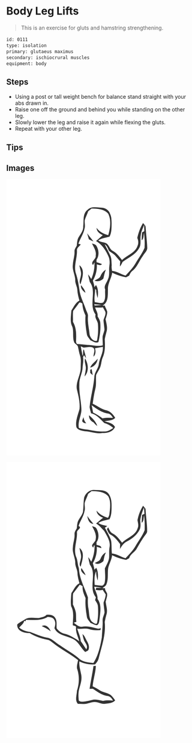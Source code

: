 # Body Leg Lifts
> This is an exercise for gluts and hamstring strengthening.

``` 
id: 0111 
type: isolation 
primary: glutaeus maximus 
secondary: ischiocrural muscles 
equipment: body 
``` 

## Steps

 - Using a post or tall weight bench for balance stand straight with your abs drawn in.
 - Raise one off the ground and behind you while standing on the other leg.
 - Slowly lower the leg and raise it again while flexing the gluts.
 - Repeat with your other leg.

## Tips


## Images

![](./../svg/0111-relaxation.svg)

![](./../svg/0111-tension.svg)
